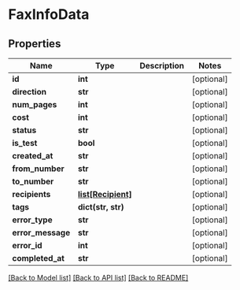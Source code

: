 # FaxInfoData

## Properties
Name | Type | Description | Notes
------------ | ------------- | ------------- | -------------
**id** | **int** |  | [optional] 
**direction** | **str** |  | [optional] 
**num_pages** | **int** |  | [optional] 
**cost** | **int** |  | [optional] 
**status** | **str** |  | [optional] 
**is_test** | **bool** |  | [optional] 
**created_at** | **str** |  | [optional] 
**from_number** | **str** |  | [optional] 
**to_number** | **str** |  | [optional] 
**recipients** | [**list[Recipient]**](Recipient.md) |  | [optional] 
**tags** | **dict(str, str)** |  | [optional] 
**error_type** | **str** |  | [optional] 
**error_message** | **str** |  | [optional] 
**error_id** | **int** |  | [optional] 
**completed_at** | **str** |  | [optional] 

[[Back to Model list]](../README.md#documentation-for-models) [[Back to API list]](../README.md#documentation-for-api-endpoints) [[Back to README]](../README.md)


